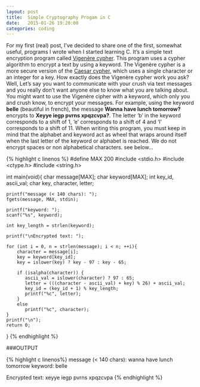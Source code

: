 ```yaml
---
layout: post
title:  Simple Cryptography Progam in C
date:   2015-01-26 19:20:00
categories: coding
---
```


For my first (real) post, I’ve decided to share one of the first, somewhat useful, programs I wrote when I started learning C. It’s a simple text encryption program called [Vigenère cypher][vigenere]. This program uses a cypher algorithm to encrypt a text by using a keyword. The Vigenère cypher is a more secure version of the [Caesar cypher][caesar], which uses a single character or an integer for a key. How exactly does the  Vigenère cypher work you ask? Well, Let’s say you want to communicate with your crush  via text messages and you really don’t want anyone else to know what you are talking about. You might want to use the Vigenère cipher with a keyword, which only you and crush know, to encrypt your messages. For example, using the keyword __belle__ (beautiful in french), the message __Wanna have lunch tomorrow?__ encrypts to __Xeyye iegp pvrns xpqzcvpa?__. The letter ‘b’ in the keyword corresponds to a shift of 1, ‘e’ corresponds to a shift of 4 and ‘l’ corresponds to a shift of 11. When writing this program, you must keep in mind that the alphabet and keyword act as wheel that wraps around itself when the last letter of the keyword or alphabet is reached.  We do not encrypt spaces or non alphabetical characters. see below...

{% highlight c linenos %}
#define MAX 200
#include <stdio.h>
#include <ctype.h>
#include <string.h>
 
int main(void){
    char message[MAX];
    char keyword[MAX]; 
    int key_id, ascii_val;
    char key, character, letter;

    printf("message (< 140 chars): ");
    fgets(message, MAX, stdin);
    
    printf("keyword: ");
    scanf("%s", keyword);

    int key_length = strlen(keyword);

    printf("\nEncrypted text: ");

    for (int i = 0, n = strlen(message); i < n; ++i){
        character = message[i];
        key = keyword[key_id];
        key = islower(key) ? key - 97 : key - 65;
         
        if (isalpha(character)) {
           ascii_val = islower(character) ? 97 : 65;
           letter = (((character - ascii_val) + key) % 26) + ascii_val;
           key_id = (key_id + 1) % key_length;
           printf("%c", letter);
        }
        else
           printf("%c", character);
    }
    printf("\n");
    return 0;
}
{% endhighlight %}

###OUTPUT

{% highlight c linenos%}
message (< 140 chars): wanna have lunch tomorrow
keyword: belle

Encrypted text: xeyye iegp pvrns xpqzcvpa
{% endhighlight %}

[vigenere]: http://en.wikipedia.org/wiki/Vigen%C3%A8re_cipher
[caesar]: http://en.wikipedia.org/wiki/Caesar_cipher